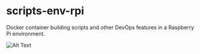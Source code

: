 # scripts-env-rpi
Docker container building scripts and other DevOps features in a Raspberry Pi environment.

![Alt Text](https://raw.githubusercontent.com/Wei1234c/Broccoli/master/jpgs/Broccoli_cluster_cover.gif)
